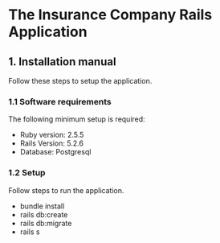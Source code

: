 # The Insurance Company Rails Application


## 1. Installation manual

Follow these steps to setup the application.

### 1.1 Software requirements

The following minimum setup is required:

* Ruby version: 2.5.5
* Rails Version: 5.2.6
* Database: Postgresql

### 1.2 Setup

Follow steps to run the application.

* bundle install
* rails db:create
* rails db:migrate
* rails s